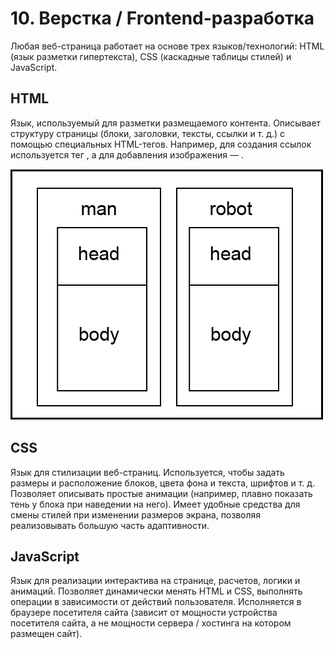 # 10. Верстка / Frontend-разработка

Любая веб-страница работает на основе трех языков/технологий:
HTML (язык разметки гипертекста), CSS (каскадные таблицы стилей) и JavaScript.

## HTML

Язык, используемый для разметки размещаемого контента. Описывает структуру страницы (блоки, заголовки, тексты, ссылки и т. д.) с помощью специальных HTML-тегов. Например, для создания ссылок используется тег <a>, а для добавления изображения — <img>.

![](HTML.png)

## CSS

Язык для стилизации веб-страниц. Используется, чтобы задать размеры и расположение блоков, цвета фона и текста, шрифтов и т. д. Позволяет описывать простые анимации (например, плавно показать тень у блока при наведении на него). Имеет удобные средства для смены стилей при изменении размеров экрана, позволяя реализовывать большую часть адаптивности.

## JavaScript

Язык для реализации интерактива на странице, расчетов, логики и анимаций. Позволяет динамически менять HTML и CSS, выполнять операции в зависимости от действий пользователя. Исполняется в браузере посетителя сайта (зависит от мощности устройства посетителя сайта, а не мощности сервера / хостинга на котором размещен сайт).
